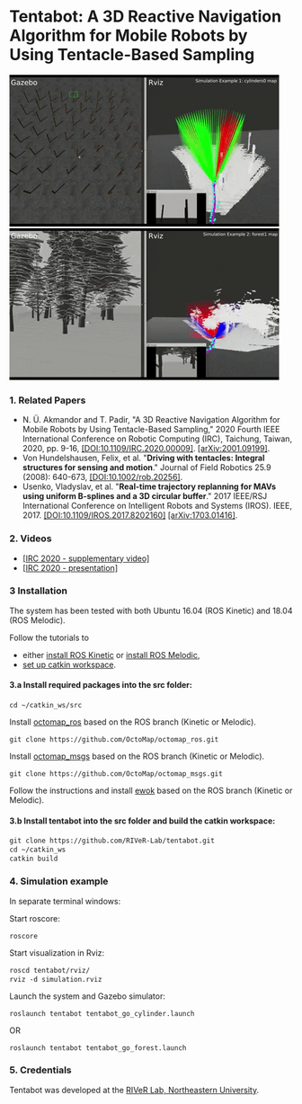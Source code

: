 # Tentabot: A 3D Reactive Navigation Algorithm for Mobile Robots by Using Tentacle-Based Sampling

[![teaser](tentabot_cylinders0.gif)](https://youtu.be/5vZSEuWUXe4) [![teaser](tentabot_forest1.gif)](https://youtu.be/5vZSEuWUXe4)

### 1. Related Papers

* N. Ü. Akmandor and T. Padir, "A 3D Reactive Navigation Algorithm for Mobile Robots by Using Tentacle-Based Sampling," 2020 Fourth IEEE International Conference on Robotic Computing (IRC), Taichung, Taiwan, 2020, pp. 9-16, [[DOI:10.1109/IRC.2020.00009]](https://doi.org/10.1109/IRC.2020.00009). [[arXiv:2001.09199]](https://arxiv.org/abs/2001.09199).
* Von Hundelshausen, Felix, et al. "**Driving with tentacles: Integral structures for sensing and motion**." Journal of Field Robotics 25.9 (2008): 640-673, [[DOI:10.1002/rob.20256]](https://doi.org/10.1002/rob.20256).
* Usenko, Vladyslav, et al. "**Real-time trajectory replanning for MAVs using uniform B-splines and a 3D circular buffer**." 2017 IEEE/RSJ International Conference on Intelligent Robots and Systems (IROS). IEEE, 2017. [[DOI:10.1109/IROS.2017.8202160]](https://doi.org/10.1109/IROS.2017.8202160) [[arXiv:1703.01416]](https://arxiv.org/abs/1703.01416).

### 2. Videos

* [[IRC 2020 - supplementary video]](https://www.youtube.com/watch?v=5vZSEuWUXe4&t)
* [[IRC 2020 - presentation]](https://youtu.be/Y5FCiJPXmlo)

### 3 Installation

The system has been tested with both Ubuntu 16.04 (ROS Kinetic) and 18.04 (ROS Melodic).

Follow the tutorials to
- either [install ROS Kinetic](http://wiki.ros.org/ROS/Installation) or [install ROS Melodic](http://wiki.ros.org/ROS/Installation),
- [set up catkin workspace](http://wiki.ros.org/ROS/Tutorials/InstallingandConfiguringROSEnvironment).

#### 3.a Install required packages into the src folder:
```
cd ~/catkin_ws/src
```

Install [octomap_ros](https://wiki.ros.org/octomap_ros) based on the ROS branch (Kinetic or Melodic).
```
git clone https://github.com/OctoMap/octomap_ros.git
```

Install [octomap_msgs](http://wiki.ros.org/octomap_msgs) based on the ROS branch (Kinetic or Melodic).
```
git clone https://github.com/OctoMap/octomap_msgs.git
```

Follow the instructions and install [ewok](https://github.com/VladyslavUsenko/ewok/tree/master) based on the ROS branch (Kinetic or Melodic).

#### 3.b Install tentabot into the src folder and build the catkin workspace:
```
git clone https://github.com/RIVeR-Lab/tentabot.git
cd ~/catkin_ws
catkin build
```

### 4. Simulation example

In separate terminal windows:

Start roscore:
```
roscore
```

Start visualization in Rviz:
```
roscd tentabot/rviz/
rviz -d simulation.rviz
```

Launch the system and Gazebo simulator:
```
roslaunch tentabot tentabot_go_cylinder.launch
```
OR
```
roslaunch tentabot tentabot_go_forest.launch
```

### 5. Credentials
Tentabot was developed at the [RIVeR Lab, Northeastern University](http://robot.neu.edu/).
